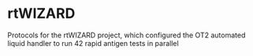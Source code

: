 # rtWIZARD
Protocols for the rtWIZARD project, which configured the OT2 automated liquid handler to run 42 rapid antigen tests in parallel
